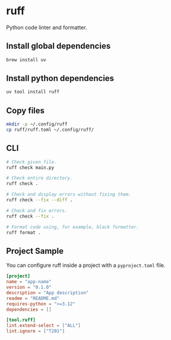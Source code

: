 # ruff

Python code linter and formatter.

## Install global dependencies

```sh
brew install uv
```

## Install python dependencies

```sh
uv tool install ruff
```

## Copy files

```sh
mkdir -p ~/.config/ruff
cp ruff/ruff.toml ~/.config/ruff/
```

## CLI

```sh
# Check given file.
ruff check main.py

# Check entire directory.
ruff check .

# Check and display errors without fixing them.
ruff check --fix --diff .

# Check and fix errors.
ruff check --fix .

# Format code using, for example, black formatter.
ruff format .
```

## Project Sample

You can configure ruff inside a project with a `pyproject.toml` file.

```toml
[project]
name = "app-name"
version = "0.1.0"
description = "App description"
readme = "README.md"
requires-python = ">=3.12"
dependencies = []

[tool.ruff]
lint.extend-select = ["ALL"]
lint.ignore = ["T201"]
```
